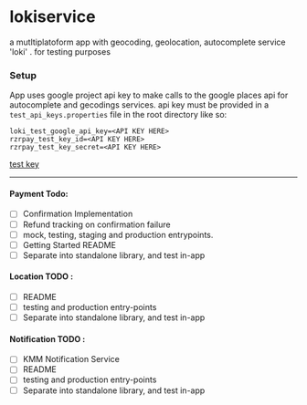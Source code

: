 # lokiservice
a mutltiplatoform app with geocoding, geolocation, autocomplete service 'loki' . for testing purposes


### Setup

App uses google project api key to make calls to the google places api for autocomplete and gecodings services. api key must be provided in a `test_api_keys.properties` file in the root directory like so:

```test_api_keys.properties
loki_test_google_api_key=<API KEY HERE>
rzrpay_test_key_id=<API KEY HERE>
rzrpay_test_key_secret=<API KEY HERE>
```
[test key](https://www.protectedtext.com/lokiapikey)

---

#### Payment Todo: 
- [ ] Confirmation Implementation
- [ ] Refund tracking on confirmation failure
- [ ] mock, testing, staging and production entrypoints.
- [ ] Getting Started README
- [ ] Separate into standalone library, and test in-app

#### Location TODO : 
- [ ] README
- [ ] testing and production entry-points
- [ ] Separate into standalone library, and test in-app

#### Notification TODO :
- [ ] KMM Notification Service
- [ ] README
- [ ] testing and production entry-points
- [ ] Separate into standalone library, and test in-app
